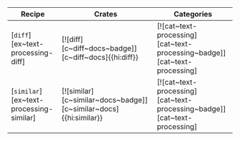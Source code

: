 | Recipe | Crates | Categories |
|--------|--------|------------|
| [`diff`][ex~text-processing-diff] | [![diff][c~diff~docs~badge]][c~diff~docs]{{hi:diff}} | [![cat~text-processing][cat~text-processing~badge]][cat~text-processing] |
| [`similar`][ex~text-processing-similar] | [![similar][c~similar~docs~badge]][c~similar~docs]{{hi:similar}} | [![cat~text-processing][cat~text-processing~badge]][cat~text-processing] |
